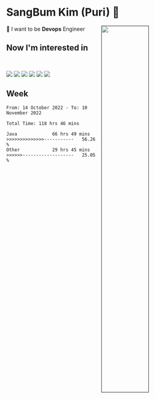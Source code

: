 # SangBum Kim (Puri) :whale2: 


[<img align="right" width="50%" src="https://github-readme-stats-ouuan.vercel.app/api?username=Puri12&theme=gotham&show_icons=true">]()

🔧 I want to be __Devops__ Engineer
## Now I'm interested in
<br>
<p>
<img src="https://img.shields.io/badge/Docker-2496ED?style=for-the-badge&logo=Docker&logoColor=white">
<img src="https://img.shields.io/badge/Kubernetes-326CE5?style=for-the-badge&logo=Kubernetes&logoColor=white">
<img src="https://img.shields.io/badge/GitHub Actions-2088FF?style=for-the-badge&logo=GitHub Actions&logoColor=white">
<img src="https://img.shields.io/badge/Amazon AWS-232F3E?style=for-the-badge&logo=Amazon AWS&logoColor=white">
<img src="https://img.shields.io/badge/Amazon EC2-FF9900?style=for-the-badge&logo=Amazon EC2&logoColor=white">
<img src="https://img.shields.io/badge/Amazon EKS-FF9900?style=for-the-badge&logo=Amazon EKS&logoColor=white">


## Week
<!--START_SECTION:waka-->

```text
From: 14 October 2022 - To: 10 November 2022

Total Time: 118 hrs 46 mins

Java             66 hrs 49 mins  >>>>>>>>>>>>>>-----------   56.26 %
Other            29 hrs 45 mins  >>>>>>-------------------   25.05 %
```

<!--END_SECTION:waka-->

